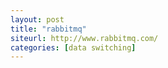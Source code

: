 ```yaml
---
layout: post
title: "rabbitmq"
siteurl: http://www.rabbitmq.com/
categories: [data switching]
---
```

